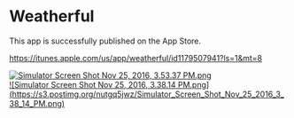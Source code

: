 # Weatherful
This app is successfully published on the App Store. 

https://itunes.apple.com/us/app/weatherful/id1179507941?ls=1&mt=8


[![Simulator Screen Shot Nov 25, 2016, 3.53.37 PM.png](https://s12.postimg.org/q1yr95rwt/Simulator_Screen_Shot_Nov_25_2016_3_53_37_PM.png)](https://postimg.org/image/42sclyb2h/)                
     [![Simulator Screen Shot Nov 25, 2016, 3.38.14 PM.png]      (https://s3.postimg.org/nutgq5jwz/Simulator_Screen_Shot_Nov_25_2016_3_38_14_PM.png)](https://postimg.org/image/5s0dyxo27/)



